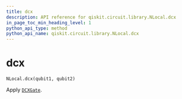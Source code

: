 ```yaml
---
title: dcx
description: API reference for qiskit.circuit.library.NLocal.dcx
in_page_toc_min_heading_level: 1
python_api_type: method
python_api_name: qiskit.circuit.library.NLocal.dcx
---
```


# dcx

<span id="qiskit.circuit.library.NLocal.dcx" />

`NLocal.dcx(qubit1, qubit2)`

Apply [`DCXGate`](qiskit.circuit.library.DCXGate "qiskit.circuit.library.DCXGate").

